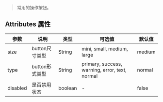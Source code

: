 > 常用的操作按钮。

## Attributes 属性

参数 | 说明 | 类型 | 可选值 | 默认值
--- | --- | --- | --- | ---
size | button尺寸类型 | String | mini, small, medium, large | medium
type | button形式类型 | String | primary, success, warning, error, text, normal | normal
disabled | 是否禁用状态	 | boolean | - | false